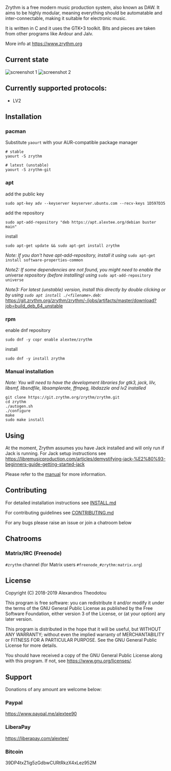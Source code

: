 Zrythm is a free modern music production system, also known as DAW.
It aims to be highly modular, meaning everything should be automatable and inter-connectable, making it suitable for electronic music.

It is written in C and it uses the GTK+3 toolkit. Bits and pieces are taken from other programs like Ardour and Jalv.

More info at https://www.zrythm.org

## Current state
![screenshot 1](https://www.zrythm.org/img/Screenshot%20from%202019-02-07%2018-19-51.png)
![screenshot 2](https://www.zrythm.org/img/Screenshot%20from%202019-02-07%2018-20-47.png)

## Currently supported protocols:
- LV2

## Installation
### pacman
Substitute `yaourt` with your AUR-compatible package manager
```
# stable
yaourt -S zrythm

# latest (unstable)
yaourt -S zrythm-git
```
### apt
add the public key
```
sudo apt-key adv --keyserver keyserver.ubuntu.com --recv-keys 1D597D35
```
add the repository
```
sudo apt-add-repository "deb https://apt.alextee.org/debian buster main"
```

install
```
sudo apt-get update && sudo apt-get install zrythm
```

_Note: If you don't have apt-add-repository, install it using_
`
sudo apt-get install software-properties-common
`

_Note2: If some dependencies are not found, you might need to enable the universe repository (before installing) using_
`
sudo apt-add-repository universe
`

_Note3: For latest (unstable) version, install this directly by double clicking or by using `sudo apt install ./<filename>.deb`:_ https://git.zrythm.org/zrythm/zrythm/-/jobs/artifacts/master/download?job=build_deb_64_unstable
### rpm
enable dnf repository
```
sudo dnf -y copr enable alextee/zrythm
```
install
```
sudo dnf -y install zrythm
```
### Manual installation
_Note: You will need to have the development libraries for gtk3, jack, lilv, libsmf, libsndfile, libsamplerate, ffmpeg, libdazzle and lv2 installed_
```
git clone https://git.zrythm.org/zrythm/zrythm.git
cd zrythm
./autogen.sh
./configure
make
sudo make install
```

## Using
At the moment, Zrythm assumes you have Jack installed and will only run if Jack is running. For Jack setup instructions see https://libremusicproduction.com/articles/demystifying-jack-%E2%80%93-beginners-guide-getting-started-jack

Please refer to the [manual](https://manual.zrythm.org) for more information.

## Contributing
For detailed installation instructions see [INSTALL.md](INSTALL.md)

For contributing guidelines see [CONTRIBUTING.md](CONTRIBUTING.md)

For any bugs please raise an issue or join a chatroom below

## Chatrooms
### Matrix/IRC (Freenode)
`#zrythm` channel (for Matrix users `#freenode_#zrythm:matrix.org`)

## License
Copyright (C) 2018-2019  Alexandros Theodotou

This program is free software: you can redistribute it and/or modify
it under the terms of the GNU General Public License as published by
the Free Software Foundation, either version 3 of the License, or
(at your option) any later version.

This program is distributed in the hope that it will be useful,
but WITHOUT ANY WARRANTY; without even the implied warranty of
MERCHANTABILITY or FITNESS FOR A PARTICULAR PURPOSE.  See the
GNU General Public License for more details.

You should have received a copy of the GNU General Public License
along with this program.  If not, see <https://www.gnu.org/licenses/>.

## Support
Donations of any amount are welcome below:

### Paypal
https://www.paypal.me/alextee90
### LiberaPay
https://liberapay.com/alextee/
### Bitcoin
39DP4txZ1ig5zGdbwCURtRkzX4xLez952M
